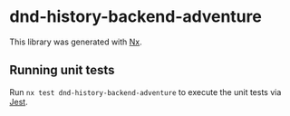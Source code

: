 # dnd-history-backend-adventure

This library was generated with [Nx](https://nx.dev).

## Running unit tests

Run `nx test dnd-history-backend-adventure` to execute the unit tests via [Jest](https://jestjs.io).

